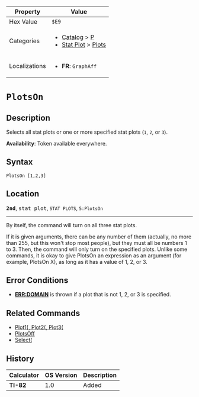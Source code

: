 | Property      | Value |
|---------------|-------|
| Hex Value     | `$E9`|
| Categories    | <ul><li>[Catalog](<../categories/Catalog.md>) > [P](<../categories/Catalog.md#P>)</li><li>[Stat Plot](<../categories/Stat Plot.md>) > [Plots](<../categories/Stat Plot.md#Plots>)</li></ul> |
| Localizations | <ul><li><b>FR</b>: `GraphAff `</li></ul> |

# `PlotsOn `

## Description
Selects all stat plots or one or more specified stat plots (`1`, `2`, or `3`).


<b>Availability</b>: Token available everywhere.

## Syntax
`PlotsOn [1,2,3]`

## Location
<tt><kbd><b>2nd</b></kbd></tt>, <kbd>stat plot</kbd>, `STAT PLOTS`, `5:PlotsOn`
<hr>

By itself, the command will turn on all three stat plots.

If it is given arguments, there can be any number of them (actually, no more than 255, but this won't stop most people), but they must all be numbers 1 to 3. Then, the command will only turn on the specified plots. Unlike some commands, it is okay to give PlotsOn an expression as an argument (for example, PlotsOn X), as long as it has a value of 1, 2, or 3.

## Error Conditions

*   **[ERR:DOMAIN](/errors#domain)** is thrown if a plot that is not 1, 2, or 3 is specified.

## Related Commands

*   [Plot1(, Plot2(, Plot3(](/plotn)
*   [PlotsOff](/plotsoff)
*   [Select(](/select)

## History
| Calculator | OS Version | Description |
|------------|------------|-------------|
| <b>TI-82</b> | 1.0 | Added |


